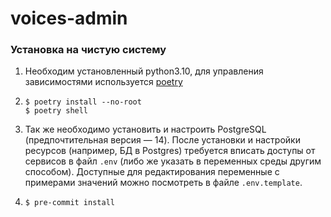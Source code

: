 # voices-admin

### Установка на чистую систему

1. Необходим установленный python3.10, для управления зависимостями используется [poetry](https://python-poetry.org/docs/#installation)
2.
    ```shell
    $ poetry install --no-root
    $ poetry shell
    ```
3. Так же необходимо установить и настроить PostgreSQL (предпочтительная версия — 14). После установки и настройки ресурсов (например, БД в Postgres) требуется вписать доступы от сервисов в файл `.env` (либо же указать в переменных среды другим способом). Доступные для редактирования переменные с примерами значений можно посмотреть в файле `.env.template`.
4.
    ```shell
    $ pre-commit install
    ```
